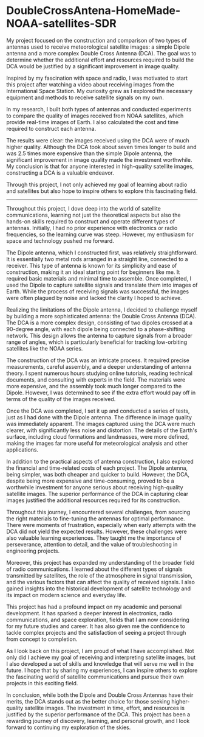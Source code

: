 # DoubleCrossAntena-HomeMade-NOAA-satellites-SDR

My project focused on the construction and comparison of two types of antennas used to receive meteorological satellite images: a simple Dipole antenna and a more complex Double Cross Antenna (DCA). The goal was to determine whether the additional effort and resources required to build the DCA would be justified by a significant improvement in image quality.

Inspired by my fascination with space and radio, I was motivated to start this project after watching a video about receiving images from the International Space Station. My curiosity grew as I explored the necessary equipment and methods to receive satellite signals on my own.

In my research, I built both types of antennas and conducted experiments to compare the quality of images received from NOAA satellites, which provide real-time images of Earth. I also calculated the cost and time required to construct each antenna.

The results were clear: the images received using the DCA were of much higher quality. Although the DCA took about seven times longer to build and was 2.5 times more expensive than the simple Dipole antenna, the significant improvement in image quality made the investment worthwhile. My conclusion is that for anyone interested in high-quality satellite images, constructing a DCA is a valuable endeavor.

Through this project, I not only achieved my goal of learning about radio and satellites but also hope to inspire others to explore this fascinating field.


____________________________________________________________________________________________________________________________________



Throughout this project, I dove deep into the world of satellite communications, learning not just the theoretical aspects but also the hands-on skills required to construct and operate different types of antennas. Initially, I had no prior experience with electronics or radio frequencies, so the learning curve was steep. However, my enthusiasm for space and technology pushed me forward.

The Dipole antenna, which I constructed first, was relatively straightforward. It is essentially two metal rods arranged in a straight line, connected to a receiver. This type of antenna is known for its simplicity and ease of construction, making it an ideal starting point for beginners like me. It required basic materials and minimal time to assemble. Once completed, I used the Dipole to capture satellite signals and translate them into images of Earth. While the process of receiving signals was successful, the images were often plagued by noise and lacked the clarity I hoped to achieve.

Realizing the limitations of the Dipole antenna, I decided to challenge myself by building a more sophisticated antenna: the Double Cross Antenna (DCA). The DCA is a more complex design, consisting of two dipoles crossed at a 90-degree angle, with each dipole being connected to a phase-shifting network. This design allows the antenna to capture signals from a broader range of angles, which is particularly beneficial for tracking low-orbiting satellites like the NOAA series.

The construction of the DCA was an intricate process. It required precise measurements, careful assembly, and a deeper understanding of antenna theory. I spent numerous hours studying online tutorials, reading technical documents, and consulting with experts in the field. The materials were more expensive, and the assembly took much longer compared to the Dipole. However, I was determined to see if the extra effort would pay off in terms of the quality of the images received.

Once the DCA was completed, I set it up and conducted a series of tests, just as I had done with the Dipole antenna. The difference in image quality was immediately apparent. The images captured using the DCA were much clearer, with significantly less noise and distortion. The details of the Earth's surface, including cloud formations and landmasses, were more defined, making the images far more useful for meteorological analysis and other applications.

In addition to the practical aspects of antenna construction, I also explored the financial and time-related costs of each project. The Dipole antenna, being simpler, was both cheaper and quicker to build. However, the DCA, despite being more expensive and time-consuming, proved to be a worthwhile investment for anyone serious about receiving high-quality satellite images. The superior performance of the DCA in capturing clear images justified the additional resources required for its construction.

Throughout this journey, I encountered several challenges, from sourcing the right materials to fine-tuning the antennas for optimal performance. There were moments of frustration, especially when early attempts with the DCA did not yield the expected results. However, these challenges were also valuable learning experiences. They taught me the importance of perseverance, attention to detail, and the value of troubleshooting in engineering projects.

Moreover, this project has expanded my understanding of the broader field of radio communications. I learned about the different types of signals transmitted by satellites, the role of the atmosphere in signal transmission, and the various factors that can affect the quality of received signals. I also gained insights into the historical development of satellite technology and its impact on modern science and everyday life.

This project has had a profound impact on my academic and personal development. It has sparked a deeper interest in electronics, radio communications, and space exploration, fields that I am now considering for my future studies and career. It has also given me the confidence to tackle complex projects and the satisfaction of seeing a project through from concept to completion.

As I look back on this project, I am proud of what I have accomplished. Not only did I achieve my goal of receiving and interpreting satellite images, but I also developed a set of skills and knowledge that will serve me well in the future. I hope that by sharing my experiences, I can inspire others to explore the fascinating world of satellite communications and pursue their own projects in this exciting field.

In conclusion, while both the Dipole and Double Cross Antennas have their merits, the DCA stands out as the better choice for those seeking higher-quality satellite images. The investment in time, effort, and resources is justified by the superior performance of the DCA. This project has been a rewarding journey of discovery, learning, and personal growth, and I look forward to continuing my exploration of the skies.
